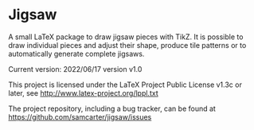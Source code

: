 # Jigsaw

A small LaTeX package to draw jigsaw pieces with TikZ. It is possible to draw individual pieces and adjust their shape, produce tile patterns or to automatically generate complete jigsaws.

Current version: 2022/06/17 version v1.0

This project is licensed under the LaTeX Project Public License v1.3c or later, see http://www.latex-project.org/lppl.txt

The project repository, including a bug tracker, can be found at https://github.com/samcarter/jigsaw/issues
